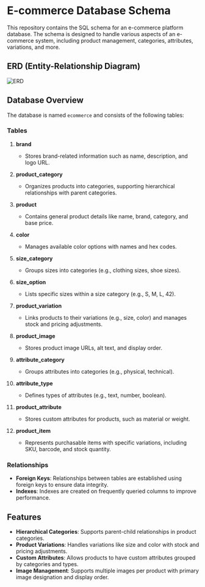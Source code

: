 # E-commerce Database Schema

This repository contains the SQL schema for an e-commerce platform database. The schema is designed to handle various aspects of an e-commerce system, including product management, categories, attributes, variations, and more.


## ERD (Entity-Relationship Diagram)

![ERD](https://github.com/user-attachments/assets/867dab53-6041-4a88-9ee0-21c29fd095c9)



## Database Overview

The database is named `ecommerce` and consists of the following tables:

### Tables

1. **brand**
   - Stores brand-related information such as name, description, and logo URL.

2. **product_category**
   - Organizes products into categories, supporting hierarchical relationships with parent categories.

3. **product**
   - Contains general product details like name, brand, category, and base price.

4. **color**
   - Manages available color options with names and hex codes.

5. **size_category**
   - Groups sizes into categories (e.g., clothing sizes, shoe sizes).

6. **size_option**
   - Lists specific sizes within a size category (e.g., S, M, L, 42).

7. **product_variation**
   - Links products to their variations (e.g., size, color) and manages stock and pricing adjustments.

8. **product_image**
   - Stores product image URLs, alt text, and display order.

9. **attribute_category**
   - Groups attributes into categories (e.g., physical, technical).

10. **attribute_type**
    - Defines types of attributes (e.g., text, number, boolean).

11. **product_attribute**
    - Stores custom attributes for products, such as material or weight.

12. **product_item**
    - Represents purchasable items with specific variations, including SKU, barcode, and stock quantity.

### Relationships

- **Foreign Keys**: Relationships between tables are established using foreign keys to ensure data integrity.
- **Indexes**: Indexes are created on frequently queried columns to improve performance.

## Features

- **Hierarchical Categories**: Supports parent-child relationships in product categories.
- **Product Variations**: Handles variations like size and color with stock and pricing adjustments.
- **Custom Attributes**: Allows products to have custom attributes grouped by categories and types.
- **Image Management**: Supports multiple images per product with primary image designation and display order.



